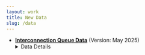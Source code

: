 ```yaml
---
layout: work
title: New Data
slug: /data
---
```


* [**Interconnection Queue Data**](https://www.econ.umd.edu/research/data-interconnection-queues) (Version: May 2025)
  <details>
    <summary>Data Details</summary>
    This website makes public historical data on the interconnection queue. We extract these data from engineering studies issued as part of the interconnection process. Our first release is data for Pennsylvania-New Jersey-Maryland Interconnection (PJM), a regional transmission operator (RTO) serving the Mid-Atlantic region. These data cover all requests for interconnection made to PJM from 2008-2020.
  </details>
